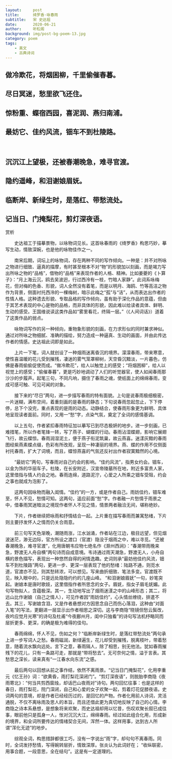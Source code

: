 ```yaml
---
layout:     post
title:      绮罗香·咏春雨
subtitle:   宋 史达祖
date:       2020-06-21
author:     听松阁
background: img/post-bg-poem-13.jpg
category: poem
tags:
    - 美文
    - 古典诗词
---
```


## 做冷欺花，将烟困柳，千里偷催春暮。
## 尽日冥迷，愁里欲飞还住。
## 惊粉重、蝶宿西园，喜泥润、燕归南浦。
## 最妨它、佳约风流，钿车不到杜陵路。 
&nbsp;
## 沉沉江上望极，还被春潮晚急，难寻官渡。
## 隐约遥峰，和泪谢娘眉妩。
## 临断岸、新绿生时，是落红、带愁流处。
## 记当日、门掩梨花，剪灯深夜语。



赏析

　　史达祖工于描摹景物，以咏物词见长。这首咏春雨的《绮罗香》构思巧妙，摹写生动，情致深婉，也是他的咏物佳作之一。

　　南宋后期，词坛上的咏物词，存在两种不同的写作倾向。一种是：并不对所咏之物进行细致、逼真的描摩，有时甚至根本不对“物”的形貌加以刻画，而是竭力写出所咏之物的“品格”，借物的“品格”来表现作者的人格、精神。比如姜夔的《卜算子》：“月上海云沉，鸥去吴波迥，行过西泠有一枝，竹暗人家静”。此词系咏梅花，但对梅的色香、形貌，词人全然没有着笔，而是以明月、海鸥、竹等高洁之物作为背景，侧面衬托西泠的一棵梅树，暗示此梅之“孤”与“洁”，从而表达出作者的性情人格。这种遗去形貌、专取品格的写作倾向，虽有助于深化作品的意蕴，但由于其艺术表现的中心是物的品格，而非具体的形貌，因此难以给读者具体、鲜明、生动的感受。王国维说读这类作品如“雾里看花，终隔一层。”（《人间词话》）道着了这类作品的弱点。

　　咏物词写作的另一种倾向，重物象形貌的刻画，在力求形似的同时兼求神似。通过对所咏之物细腻、准确的描绘，努力造成一种逼真、生动的画面，并由此传达作者的情感。史达祖此词即是如此。

　　上片一下笔，词人就创设了一种烟雨迷离昏沉的境界。濛濛春雨，带来寒意，使性喜温暖的花儿受到摧残，凄迷的雾气笼罩柳树，天空昏沉黯淡，一片暮色，仿佛是春雨偷偷促使而成。“做冷欺花”，给人以触觉上的感受；“将烟困柳”，给人以视觉上的感受；“偷催春暮”，更是巧妙地调动了人们的听觉器官，使人如闻春雨那沙沙的步履声。起笔三句，不同凡响，摄住了春雨之魂，使纸面上的绵绵春雨，变成可感可触、可见可闻的对象。

　　接下来的“尽日”两句，进一步描写春雨的特有面貌。上句是说春雨极细极密，一片迷糊，满布空间，着重刻画的是春雨的静态；下句说春雨忽起忽止，下下停停，总下个没完，重点表现的是雨的动态。动静结合，使春雨形象更为鲜明、具体地呈现读者面前。同时，又用一“愁”字，点染气氛，奠定了全词的感情基调。

　　以上五句，作者紧扣春雨特征加以摹写已到尽态极妍的地步。进一步刻画，已难措笔，所以作者笔锋一转，写了燕子、蝴蝶的行动。春雨沾湿蝶翅，影响它展翅飞行，故云蝶惊。春雨润湿泥土，便于燕子衔泥筑巢，故云燕喜。迷漾灰黯的春雨图经紫燕素蝶点缀，色彩有所改观，呈现一种凄丽的境界。燕、蝶的作用不仅侧面衬托春雨，扩大了词境，而且，蝶惊燕喜的气氛还反衬出作者寂寞黯然的心境。

　　“最妨它”两句，写春雨对自己约会的影响。“佳约风流”，指男女约会。钿车，以金为饰的华丽车子。杜陵，在长安附近，汉宣帝陵墓所在地，附近多富贵人家，这里借指与情人约会之地。春雨连绵，道路泥泞，心爱之人所乘之钿车受阻，约会之事也就成为泡影了。

　　这两句因咏物而融入闺情。“佳约”的一方，或是作者自己。雨妨佳约，钿车难至，怀人不见，愁情可知。这两句，遥应前面“愁”字。作者融一片愁情于雨景之中，借春雨冥迷暗淡之境现作者怀人不见之情，情景两者融洽无间，堪称绝妙。

　　下片，作者继续把咏雨和抒情结合一起。上片重在描写春雨而兼寓愁绪，下片则主要抒发怀人之情而仍关合雨意。

　　前三句写天色渐晚，潮随雨涨，江水汹涌，作者站在江边，极目远望，但见烟波迷茫，渺无边际，官方所设之渡口（官渡）隐没于烟雨之中，难以寻觅。“还被春潮晚急，难寻官渡”，化用唐朝韦应物七绝名作《滁州西涧》：“春潮带雨晚来急，野渡无人舟自横”两句诗而自成意境。韦诗通过雨天潮急，野渡无人，小舟自横的景色描写，表现出一种悠然自得的闲情逸趣。史词则承“最妨他佳约风流，钿车不到杜陵路”两句，更进一步、更深一层表现了他的愁绪：陆路不通，则觅水道，官渡亦不见，则其愁转浓，可以想见。写来曲折细致、笔法多变。官渡既不见，映入眼中的，只是远处隐隐约约的几座山峰。 “和泪谢娘眉妩”一句，妙笔突起。谢娘本是唐时歌妓，这里借指作者所思念的女子。眉妩，指女子眉毛妩媚。此句写物拟人，含蕴极深。其一，生动地写出了烟雨迷漾之中的山峰形态；其二，将远山比作谢娘（自己之情人），可见作者因“雨妨佳约”，心头情丝缭绕，排遣不去。其三，写谢娘含泪，又是作者悬想对方因思念自己而伤心落泪，这种由“对面入笔”的写法，更翻进一层显示出作者相思之深切。这与李商隐“晓镜但愁云鬓改，夜吟应觉月光寒”的诗句及杜甫“今夜鄜州月，闺中只独看”的诗句写法机杼略同而层折更多、更深，的确是极为难得的佳句。

　　春雨绵绵，怀人不见，伤如之何？“临断岸新绿生时，是落红带愁流处”两句承上进一步写词人之愁。春雨磁润，新绿遍生，花儿却受到摧残，脱离枝叶，带着愁意，随着流水飘向远处。言下之意，春雨隔人，除了相思，别无他法。犹如春雨摧残下的花儿，只有一条路可走，那就是“带将愁去”。无可奈何之情，溢于言表。其愁思之深长，读来真有“一江春水向东流”之感。

　　最后两句以回想从前之事作结，依然不离雨景。“记当日门掩梨花”，化用李重元《忆王孙》词：“欲黄昏，雨打梨花深闭门”。“剪灯深夜语”，则脱胎李商隐《夜雨寄北》：“何当共剪西窗烛，却话巴山夜雨对”诗句。两句回忆往事：也是这样的春日，雨打梨花，院门深闭，自己和心爱的女子欢聚一起，剪着灯花促膝夜语。史词两句的意境，却是作者已经经历过的，是回忆的产物。作者化用前人诗词，灵活通脱，不仅不离咏雨及思人的本旨，而且还借此更为真切地反映了自己的心情。李商隐之诗本系悬想，是想象将来欢聚，而史达祖却用以忆昔，伤叹欢聚长叙已成往事，眼前他只是孤身一人，怅对沉沉大江，绵绵春雨。经过如此组合化用，形成新的境界，和全词所要传达的情绪契合无间，浑然一体。这样用事，达到古人所谓“浑化无迹”的地步。

　　综观全词，构思措辞都很工巧，没有一字说出“雨”字，却句句不离春雨。同时，全词发抒愁情，写得婉转层折，情致深厚。张炎认为此词好在； “收纵联密，用事合题，一段意思，全在结句”。这是有一定道理的。
